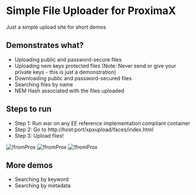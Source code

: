 # Simple File Uploader for ProximaX
Just a simple upload site for short demos

## Demonstrates what?
+ Uploading public and password-secure files
+ Uploading nem keys protected files (Note: Never send or give your private keys - this is just a demonstration)
+ Downloading public and password-secured files
+ Searching files by name
+ NEM Hash associated with the files uploaded

## Steps to run
+ Step 1: Run war on any EE reference implementation compliant container 
+ Step 2: Go to http://host:port/xpxupload/faces/index.html
+ Step 3: Upload files!

![!fromProx](https://testnet.gateway.proximax.io/xpxfs/e7f08cb0b86724b955d2163e43e8155b917361954b746e95257c472478c30570 "aa")
![!fromProx](https://testnet.gateway.proximax.io/xpxfs/8980c6fe1749edec43eaf99cff420596be40b6a4014c306fcb4b21089bdd724c "aa")
![!fromProx](https://testnet.gateway.proximax.io/xpxfs/85a393e4b9026487358fc7ba91806f8f650a7d30e49c7bbcac18600ebdc3dddb "aa")

## More demos
+ Searching by keyword
+ Searching by metadata
